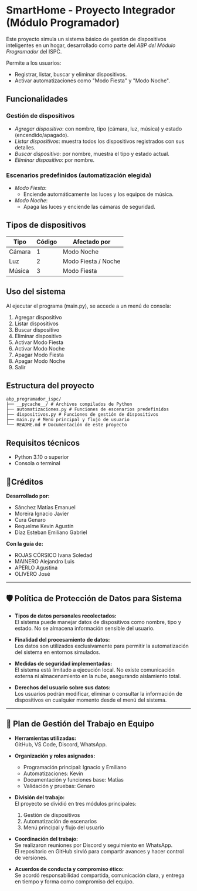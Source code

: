 
# SmartHome - Proyecto Integrador (Módulo Programador)

Este proyecto simula un sistema básico de gestión de dispositivos inteligentes en un hogar, desarrollado como parte del *ABP del Módulo Programador* del ISPC.

Permite a los usuarios:
- Registrar, listar, buscar y eliminar dispositivos.
- Activar automatizaciones como "Modo Fiesta" y "Modo Noche".



## Funcionalidades

### Gestión de dispositivos

- *Agregar dispositivo*: con nombre, tipo (cámara, luz, música) y estado (encendido/apagado).
- *Listar dispositivos*: muestra todos los dispositivos registrados con sus detalles.
- *Buscar dispositivo*: por nombre, muestra el tipo y estado actual.
- *Eliminar dispositivo*: por nombre.

### Escenarios predefinidos (automatización elegida)

- *Modo Fiesta*:
  - Enciende automáticamente las luces y los equipos de música.
- *Modo Noche*:
  - Apaga las luces y enciende las cámaras de seguridad.



##  Tipos de dispositivos

| Tipo   | Código | Afectado por        |
|--------|--------|---------------------|
| Cámara | 1    | Modo Noche          |
| Luz    | 2    | Modo Fiesta / Noche |
| Música | 3    | Modo Fiesta         |



## Uso del sistema

Al ejecutar el programa (main.py), se accede a un menú de consola:


1. Agregar dispositivo
2. Listar dispositivos
3. Buscar dispositivo
4. Eliminar dispositivo
5. Activar Modo Fiesta
6. Activar Modo Noche
7. Apagar  Modo Fiesta
8. Apagar  Modo Noche
9. Salir



##  Estructura del proyecto

```
abp_programador_ispc/
├── __pycache__/ # Archivos compilados de Python
├── automatizaciones.py # Funciones de escenarios predefinidos
├── dispositivos.py # Funciones de gestión de dispositivos
├── main.py # Menú principal y flujo de usuario
└── README.md # Documentación de este proyecto
```

##  Requisitos técnicos

- Python 3.10 o superior
- Consola o terminal



## 👥Créditos

**Desarrollado por:**
- Sánchez Matías Emanuel  
- Moreira Ignacio Javier  
- Cura Genaro  
- Requelme Kevin Agustín  
- Díaz Esteban Emiliano Gabriel  

**Con la guía de:**
- ROJAS CÓRSICO Ivana Soledad  
- MAINERO Alejandro Luis  
- APERLO Agustina
- OLIVERO José


---

## 🛡️ Política de Protección de Datos para Sistema

- **Tipos de datos personales recolectados:**  
  El sistema puede manejar datos de dispositivos como nombre, tipo y estado. No se almacena información sensible del usuario.

- **Finalidad del procesamiento de datos:**  
  Los datos son utilizados exclusivamente para permitir la automatización del sistema en entornos simulados.

- **Medidas de seguridad implementadas:**  
  El sistema está limitado a ejecución local. No existe comunicación externa ni almacenamiento en la nube, asegurando aislamiento total.

- **Derechos del usuario sobre sus datos:**  
  Los usuarios podrán modificar, eliminar o consultar la información de dispositivos en cualquier momento desde el menú del sistema.

---

## 📜 Plan de Gestión del Trabajo en Equipo

- **Herramientas utilizadas:**  
  GitHub, VS Code, Discord, WhatsApp.

- **Organización y roles asignados:**  
  - Programación principal: Ignacio y Emiliano  
  - Automatizaciones: Kevin  
  - Documentación y funciones base: Matías  
  - Validación y pruebas: Genaro

- **División del trabajo:**  
  El proyecto se dividió en tres módulos principales:  
  1. Gestión de dispositivos  
  2. Automatización de escenarios  
  3. Menú principal y flujo del usuario  

- **Coordinación del trabajo:**  
  Se realizaron reuniones por Discord y seguimiento en WhatsApp.  
  El repositorio en GitHub sirvió para compartir avances y hacer control de versiones.

- **Acuerdos de conducta y compromiso ético:**  
  Se acordó responsabilidad compartida, comunicación clara, y entrega en tiempo y forma como compromiso del equipo.
